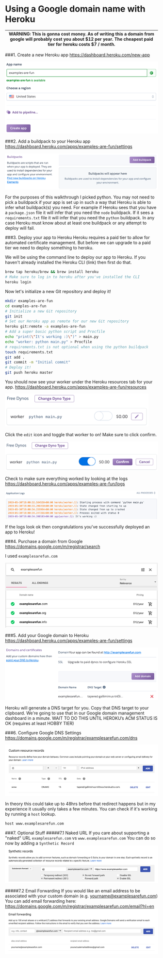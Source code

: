 
# Using a Google domain name with Heroku

| WARNING: This is gonna cost money. As of writing this a domain from google will probably cost you about \$12 per year. The cheapest paid tier for heroku costs \$7 / month. |
| --- |

###1. Create a new Heroku app
https://dashboard.heroku.com/new-app

<img src="create-new-heroku-app.png" alt="create-new-heroku-app">

###2. Add a buildpack to your Heroku app
https://dashboard.heroku.com/apps/examples-are-fun/settings

<img src="add-a-buildpack.png" alt="add-a-buildpack">

For the purposes of this walkthrough I picked python. You may not need to pick a buildpack if your app is set up in such a way that Heroku is able to infer what buildpack(s) you need. For example if Heroku sees that you have a `package.json` file it will infer that you need the `node` buildpack. If it sees a `requirements.txt` file it will infer that you need the `python` buildpack. In any case Heroku must know about at least one buildpack or any attempt to deploy will fail.

###3. Deploy your app to Heroku
Heroku requires a paid tier to allow for automated certificate management. But before we can upgrade to a paid tier we need to deploy something to heroku.

We will be using the command line to deploy our app to Heroku. If you haven't already installed the Heroku CLI (link) then first do that.
```bash
brew tap heroku/brew && brew install heroku
# Make sure to log in to heroku after you've installed the CLI
heroku login
```

Now let's initialize a new Git repository and deploy it!

```bash
mkdir examples-are-fun
cd examples-are-fun
# Initialize a new Git repository
git init
# Set our Heroku app as remote for our new Git repository
heroku git:remote -a examples-are-fun
# Add a super basic python script and Procfile
echo "print(\"It's working :)\")" > main.py
echo "worker: python main.py" > Procfile
# requirements.txt is not optional when using the python buildpack
touch requirements.txt
git add .
git commit -m "Initial commit"
# Deploy it!
git push heroku master
```

You should now see your worker under the Heroku resources tab for your app.
https://dashboard.heroku.com/apps/examples-are-fun/resources

<img src="free-dyno-off.png" alt="free-dyno-off">

Click the `edit` icon and toggle that worker to on! Make sure to click confirm.

<img src="free-dyno-on.png" alt="free-dyno-on">

Check to make sure everything worked by looking at the logs
https://dashboard.heroku.com/apps/examples-are-fun/logs

<img src="log-start-success.png" alt="log-start-success">

If the logs look ok then congratulations you've successfully deployed an app to Heroku!

###4. Purchase a domain from Google
https://domains.google.com/m/registrar/search

I used `examplesarefun.com`

<img src="buy-domain.png" alt="buy-domain">

###5. Add your Google domain to Heroku
https://dashboard.heroku.com/apps/examples-are-fun/settings

<img src="add-heroku-domain.png" alt="add-heroku-domain">

Heroku will generate a DNS target for you. Copy that DNS target to your clipboard. We're going to use that in our Google domain management dashboard in a minute.
WAIT TO DO THIS UNTIL HEROKU’s ACM STATUS IS OK (requires at least HOBBY TIER)

###6. Configure Google DNS Settings
https://domains.google.com/m/registrar/examplesarefun.com/dns

<img src="google-custom-resource-records.png" alt="google-custom-resource-records">

In theory this could take up to 48hrs before that redirect happens but in my experience it usually only takes a few minutes. You can check if it's working by running a `host` lookup.

```bash
host www.examplesarefun.com
```

###7. Optional Stuff
#####7.1 Naked URL
If you care about supporting a "naked" URL
`examplesarefun.com` vs `www.examplesarefun.com`
You can do so now by adding a `Synthetic Record`
<img src="naked-google-url.png" alt="naked-google-url">


#####7.2 Email Forwarding
If you would like an email address to be associated with your custom domain (e.g. yourname@examplesarefun.com) You can add email forwarding here: https://domains.google.com/m/registrar/examplesarefun.com/email?hl=en
<img src="email-forwarding.png" alt="email-forwarding">